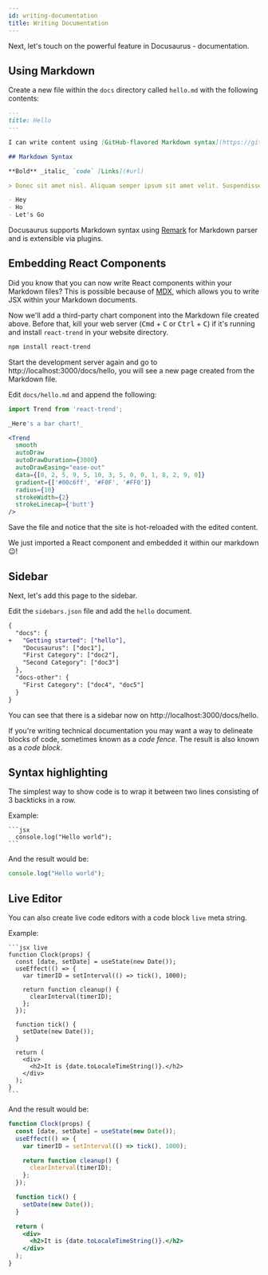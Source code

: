 ```yaml
---
id: writing-documentation
title: Writing Documentation
---
```


Next, let's touch on the powerful feature in Docusaurus - documentation.

## Using Markdown

Create a new file within the `docs` directory called `hello.md` with the following contents:

```markdown
---
title: Hello
---

I can write content using [GitHub-flavored Markdown syntax](https://github.github.com/gfm/).

## Markdown Syntax

**Bold** _italic_ `code` [Links](#url)

> Donec sit amet nisl. Aliquam semper ipsum sit amet velit. Suspendisse id sem consectetuer libero luctus adipiscing.

- Hey
- Ho
- Let's Go
```

Docusaurus supports Markdown syntax using [Remark](https://github.com/remarkjs/remark) for Markdown parser and is extensible via plugins.

## Embedding React Components

Did you know that you can now write React components within your Markdown files? This is possible because of [MDX](https://mdxjs.com), which allows you to write JSX within your Markdown documents.

Now we'll add a third-party chart component into the Markdown file created above. Before that, kill your web server (<kbd>Cmd</kbd> + <kbd>C</kbd> or <kbd>Ctrl</kbd> + <kbd>C</kbd>) if it's running and install `react-trend` in your website directory.

```bash
npm install react-trend
```

Start the development server again and go to http://localhost:3000/docs/hello, you will see a new page created from the Markdown file.

Edit `docs/hello.md` and append the following:

```jsx
import Trend from 'react-trend';

_Here's a bar chart!_

<Trend
  smooth
  autoDraw
  autoDrawDuration={3000}
  autoDrawEasing="ease-out"
  data={[0, 2, 5, 9, 5, 10, 3, 5, 0, 0, 1, 8, 2, 9, 0]}
  gradient={['#00c6ff', '#F0F', '#FF0']}
  radius={10}
  strokeWidth={2}
  strokeLinecap={'butt'}
/>
```

Save the file and notice that the site is hot-reloaded with the edited content.

We just imported a React component and embedded it within our markdown 😉!

<!-- TODO: Briefly explain MDX more -->

## Sidebar

Next, let's add this page to the sidebar.

Edit the `sidebars.json` file and add the `hello` document.

```diff
{
  "docs": {
+   "Getting started": ["hello"],
    "Docusaurus": ["doc1"],
    "First Category": ["doc2"],
    "Second Category": ["doc3"]
  },
  "docs-other": {
    "First Category": ["doc4", "doc5"]
  }
}
```

You can see that there is a sidebar now on http://localhost:3000/docs/hello.

<!-- TODO: Briefly sidebar more -->

<!--
TODO: Talk more about using the official docs plugin and how to configure the sidebar. Mention about incorporating assets and a preview of the cool Markdown features available, but don't list all the Markdown features here.

References:
- https://docusaurus.io/docs/en/navigation
-->

If you're writing technical documentation you may want a way to delineate blocks of 
code, sometimes known as a *code fence*. The result is also known as a *code block*.

## Syntax highlighting

The simplest way to show code is to wrap it between two lines consisting of 3 backticks in a row.

Example:

    ```jsx
	  console.log("Hello world");
    ```

And the result would be:

```jsx
console.log("Hello world");
```

## Live Editor

You can also create live code editors with a code block `live` meta string.

Example:

    ```jsx live
    function Clock(props) {
      const [date, setDate] = useState(new Date());
      useEffect(() => {
        var timerID = setInterval(() => tick(), 1000);

        return function cleanup() {
          clearInterval(timerID);
        };
      });

      function tick() {
        setDate(new Date());
      }

      return (
        <div>
          <h2>It is {date.toLocaleTimeString()}.</h2>
        </div>
      );
    }
    ```
And the result would be:

```jsx live
function Clock(props) {
  const [date, setDate] = useState(new Date());
  useEffect(() => {
    var timerID = setInterval(() => tick(), 1000);

    return function cleanup() {
      clearInterval(timerID);
    };
  });

  function tick() {
    setDate(new Date());
  }

  return (
    <div>
      <h2>It is {date.toLocaleTimeString()}.</h2>
    </div>
  );
}
```
